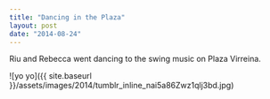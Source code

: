 ```yaml
---
title: "Dancing in the Plaza"
layout: post
date: "2014-08-24"
---
```


Riu and Rebecca went dancing to the swing music on Plaza Virreina.

![yo yo]({{ site.baseurl }}/assets/images/2014/tumblr_inline_nai5a86Zwz1qlj3bd.jpg)
